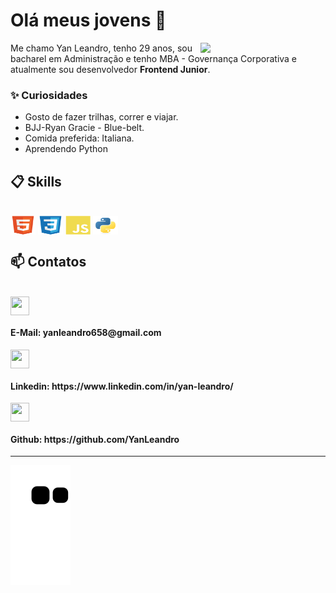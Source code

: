 # Olá meus jovens 👋

<img align="right" src="https://encrypted-tbn0.gstatic.com/images?q=tbn:ANd9GcQUv1o-xqcqVQ2_VIBN9IX3M9t16BGCjr19OQ&usqp=CAU" width="200" /> 

Me chamo Yan Leandro, tenho 29 anos, sou bacharel em Administração e tenho MBA - Governança Corporativa e atualmente sou desenvolvedor **Frontend Junior**.


### ✨ Curiosidades


- Gosto de fazer trilhas, correr e viajar.
- BJJ-Ryan Gracie - Blue-belt. 
- Comida preferida: Italiana.
- Aprendendo Python

## 📋 Skills
<div style="display: inline_block"><br>

  <img align="center" alt="Yan-HTML" height="30" width="40" src="https://raw.githubusercontent.com/devicons/devicon/master/icons/html5/html5-original.svg">
  <img align="center" alt="Yan-CSS" height="30" width="40" src="https://raw.githubusercontent.com/devicons/devicon/master/icons/css3/css3-original.svg">
  <img align="center" alt="Rafa-Js" height="30" width="40" src="https://raw.githubusercontent.com/devicons/devicon/master/icons/javascript/javascript-plain.svg">
     <img align="center" alt="Davi-Python" height="30" width="40" src="https://raw.githubusercontent.com/devicons/devicon/master/icons/python/python-original.svg">

</div>


## 📫 Contatos

<div style="display: inline"><br>
 <img align="center" height="30" width="30" src="https://user-images.githubusercontent.com/91055703/167375479-615db2d4-674d-4511-a2a2-c651cef1f908.png">
  <h4>E-Mail: yanleandro658@gmail.com</h4>
  <img align="center" height="30" width="30" src="https://user-images.githubusercontent.com/91055703/167376592-a13091c8-0687-434c-a757-ec38f99ab18c.png">
<h4>Linkedin: https://www.linkedin.com/in/yan-leandro/</h4>
  <img align="center" height="30" width="30" src="https://user-images.githubusercontent.com/91055703/167376943-774ffc27-9202-49ce-97b8-b84bee6782c4.png">
<h4>Github: https://github.com/YanLeandro</h4>
</div>
<hr>

 ![Snake animation](https://github.com/rafaballerini/rafaballerini/blob/output/github-contribution-grid-snake.svg)


